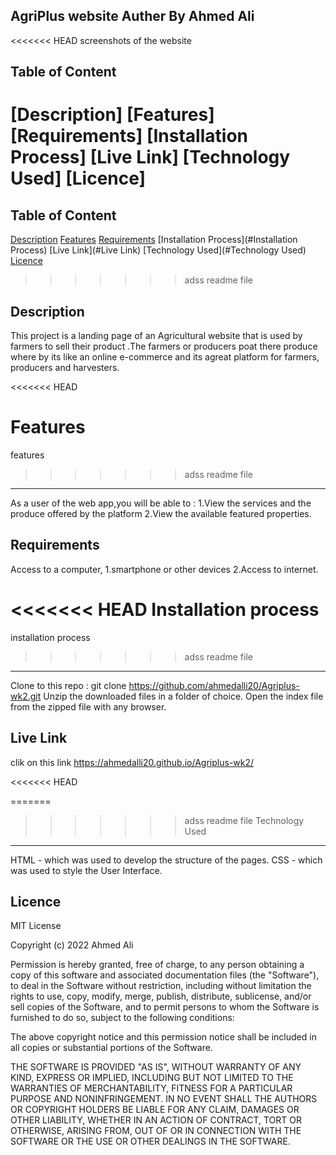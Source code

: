 AgriPlus website
Auther
By Ahmed Ali 
---
<<<<<<< HEAD
screenshots of the website



Table of Content
---
[Description]
[Features]
[Requirements]
[Installation Process]
[Live Link]
[Technology Used]
[Licence]
=======




Table of Content
---
[Description](#Description)
[Features](#Features)
[Requirements](#Requirements)
[Installation Process](#Installation Process)
[Live Link](#Live Link)
[Technology Used](#Technology Used)
[Licence](#Licence)
>>>>>>> adss readme file

Description
---
This project is a landing page of an Agricultural website that is used by farmers to sell their product .The farmers or producers poat there produce where by its like an online e-commerce and its agreat platform for farmers, producers and harvesters.

<<<<<<< HEAD

Features
=======
features
>>>>>>> adss readme file
---
As a user of the web app,you will be able to :
 1.View the services and the produce offered by the platform
 2.View the available featured properties.

Requirements
---
Access to a computer, 1.smartphone or other devices
2.Access to internet.

<<<<<<< HEAD
Installation process
=======
installation process
>>>>>>> adss readme file
---
Clone to this repo : git clone https://github.com/ahmedalli20/Agriplus-wk2.git
Unzip the downloaded files in a folder of choice.
Open the index file from the zipped file with any browser.


Live Link
---
clik on this link https://ahmedalli20.github.io/Agriplus-wk2/


<<<<<<< HEAD

=======
>>>>>>> adss readme file
Technology Used 
---
HTML - which was used to develop the structure of the pages.
CSS - which was used to style the User Interface.

Licence
---

MIT License

Copyright (c) 2022 Ahmed Ali

Permission is hereby granted, free of charge, to any person obtaining a copy of this software and associated documentation files (the "Software"), to deal in the Software without restriction, including without limitation the rights to use, copy, modify, merge, publish, distribute, sublicense, and/or sell copies of the Software, and to permit persons to whom the Software is furnished to do so, subject to the following conditions:

The above copyright notice and this permission notice shall be included in all copies or substantial portions of the Software.

THE SOFTWARE IS PROVIDED "AS IS", WITHOUT WARRANTY OF ANY KIND, EXPRESS OR IMPLIED, INCLUDING BUT NOT LIMITED TO THE WARRANTIES OF MERCHANTABILITY, FITNESS FOR A PARTICULAR PURPOSE AND NONINFRINGEMENT. IN NO EVENT SHALL THE AUTHORS OR COPYRIGHT HOLDERS BE LIABLE FOR ANY CLAIM, DAMAGES OR OTHER LIABILITY, WHETHER IN AN ACTION OF CONTRACT, TORT OR OTHERWISE, ARISING FROM, OUT OF OR IN CONNECTION WITH THE SOFTWARE OR THE USE OR OTHER DEALINGS IN THE SOFTWARE.

